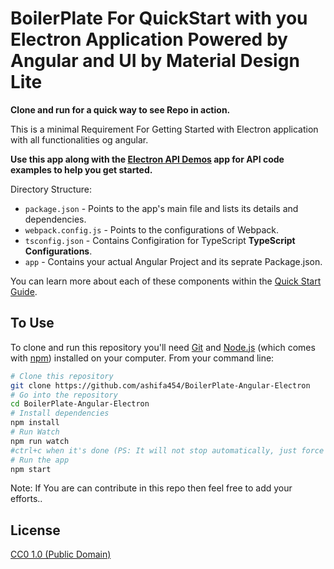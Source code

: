 # BoilerPlate For QuickStart with you Electron Application Powered by Angular and UI by Material Design Lite

**Clone and run for a quick way to see Repo in action.**

This is a minimal Requirement For Getting Started with Electron application with all functionalities og angular.

**Use this app along with the [Electron API Demos](http://electron.atom.io/#get-started) app for API code examples to help you get started.**

Directory Structure:

- `package.json` - Points to the app's main file and lists its details and dependencies.
- `webpack.config.js` - Points to the configurations of Webpack.
- `tsconfig.json` - Contains Configiration for TypeScript **TypeScript Configurations**.
- `app` - Contains your actual Angular Project and its seprate Package.json.

You can learn more about each of these components within the [Quick Start Guide](http://electron.atom.io/docs/tutorial/quick-start).

## To Use

To clone and run this repository you'll need [Git](https://git-scm.com) and [Node.js](https://nodejs.org/en/download/) (which comes with [npm](http://npmjs.com)) installed on your computer. From your command line:

```bash
# Clone this repository
git clone https://github.com/ashifa454/BoilerPlate-Angular-Electron
# Go into the repository
cd BoilerPlate-Angular-Electron
# Install dependencies
npm install
# Run Watch
npm run watch
#ctrl+c when it's done (PS: It will not stop automatically, just force quit when it does'nt show Errors)
# Run the app
npm start
```
Note: If You are can contribute in this repo then feel free to add your efforts..

## License

[CC0 1.0 (Public Domain)](LICENSE.md)
